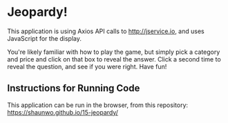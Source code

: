 # Jeopardy!
This application is using Axios API calls to http://jservice.io, and uses JavaScript for the display.

You're likely familiar with how to play the game, but simply pick a category and price and click on that box to reveal the answer. Click a second time to reveal the question, and see if you were right. Have fun!
## Instructions for Running Code
This application can be run in the browser, from this repository: https://shaunwo.github.io/15-jeopardy/
